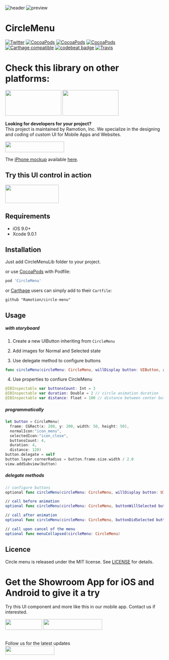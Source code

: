 ![header](./header.png)
![preview](./preview.gif)

# CircleMenu
[![Twitter](https://img.shields.io/badge/Twitter-@Ramotion-blue.svg?style=flat)](http://twitter.com/Ramotion)
[![CocoaPods](https://img.shields.io/cocoapods/p/CircleMenu.svg)](https://cocoapods.org/pods/CircleMenu)
[![CocoaPods](https://img.shields.io/cocoapods/v/CircleMenu.svg)](http://cocoapods.org/pods/CircleMenu)
[![CocoaPods](https://img.shields.io/cocoapods/metrics/doc-percent/CircleMenu.svg)](https://cdn.rawgit.com/Ramotion/circle-menu/master/docs/index.html)
[![Carthage compatible](https://img.shields.io/badge/Carthage-compatible-4BC51D.svg?style=flat)](https://github.com/Ramotion/circle-menu)
[![codebeat badge](https://codebeat.co/badges/6f67da5d-c416-4bac-9fb7-c2dc938feedc)](https://codebeat.co/projects/github-com-ramotion-circle-menu)
[![Travis](https://img.shields.io/travis/Ramotion/circle-menu.svg)](https://travis-ci.org/Ramotion/circle-menu)

# Check this library on other platforms:
<a href="https://github.com/Ramotion/circle-menu-android"> 
<img src="https://github.com/ramotion/navigation-stack/raw/master/Android_Java@2x.png" width="178" height="81"></a>
<a href="https://github.com/Ramotion/react-native-circle-menu"> 
<img src="https://github.com/ramotion/navigation-stack/raw/master/React Native@2x.png" width="178" height="81"></a>

**Looking for developers for your project?**<br>
This project is maintained by Ramotion, Inc. We specialize in the designing and coding of custom UI for Mobile Apps and Websites.

<a href="https://dev.ramotion.com/?utm_source=gthb&utm_medium=special&utm_campaign=circle-menu-contact-us">
<img src="https://github.com/ramotion/gliding-collection/raw/master/contact_our_team@2x.png" width="187" height="34"></a> <br>


The [iPhone mockup](https://store.ramotion.com?utm_source=gthb&utm_medium=special&utm_campaign=circle-menu) available [here](https://store.ramotion.com?utm_source=gthb&utm_medium=special&utm_campaign=circle-menu).

## Try this UI control in action

<a href="https://itunes.apple.com/app/apple-store/id1182360240?pt=550053&ct=gthb-circle-menu&mt=8" > <img src="https://github.com/Ramotion/navigation-stack/raw/master/Download_on_the_App_Store_Badge_US-UK_135x40.png" width="170" height="58"></a>

## Requirements

- iOS 9.0+
- Xcode 9.0.1

## Installation

Just add CircleMenuLib folder to your project.

or use [CocoaPods](https://cocoapods.org) with Podfile:

```ruby
pod 'CircleMenu'
```
or [Carthage](https://github.com/Carthage/Carthage) users can simply add to their `Cartfile`:
```
github "Ramotion/circle-menu"
```

## Usage

##### with storyboard

1) Create a new UIButton inheriting from `CircleMenu`

2) Add images for Normal and Selected state

3) Use delegate method to configure buttons

```swift
func circleMenu(circleMenu: CircleMenu, willDisplay button: UIButton, atIndex: Int)
```

4) Use properties to confiure CircleMenu

```swift
@IBInspectable var buttonsCount: Int = 3
@IBInspectable var duration: Double = 2 // circle animation duration
@IBInspectable var distance: Float = 100 // distance between center button and buttons
```

##### programmatically

```swift
let button = CircleMenu(
  frame: CGRect(x: 200, y: 200, width: 50, height: 50),
  normalIcon:"icon_menu",
  selectedIcon:"icon_close",
  buttonsCount: 4,
  duration: 4,
  distance: 120)
button.delegate = self
button.layer.cornerRadius = button.frame.size.width / 2.0
view.addSubview(button)
```

##### delegate methods

```swift
// configure buttons
optional func circleMenu(circleMenu: CircleMenu, willDisplay button: UIButton, atIndex: Int)

// call before animation
optional func circleMenu(circleMenu: CircleMenu, buttonWillSelected button: UIButton, atIndex: Int)

// call after animation
optional func circleMenu(circleMenu: CircleMenu, buttonDidSelected button: UIButton, atIndex: Int)

// call upon cancel of the menu
optional func menuCollapsed(circleMenu: CircleMenu)
```

## Licence

Circle menu is released under the MIT license.
See [LICENSE](./LICENSE) for details.
<br>

# Get the Showroom App for iOS and Android to give it a try
Try this UI component and more like this in our mobile app. Contact us if interested.

<a href="https://itunes.apple.com/app/apple-store/id1182360240?pt=550053&ct=circle-menu&mt=8" >
<img src="https://github.com/ramotion/gliding-collection/raw/master/app_store@2x.png" width="117" height="34"></a>
<a href="https://dev.ramotion.com/?utm_source=gthb&utm_medium=special&utm_campaign=circle-menu-contact-us">
<img src="https://github.com/ramotion/gliding-collection/raw/master/contact_our_team@2x.png" width="187" height="34"></a>
<br>
<br>

Follow us for the latest updates<br>
<a href="https://goo.gl/rPFpid" >
<img src="https://i.imgur.com/ziSqeSo.png/" width="156" height="28"></a>
